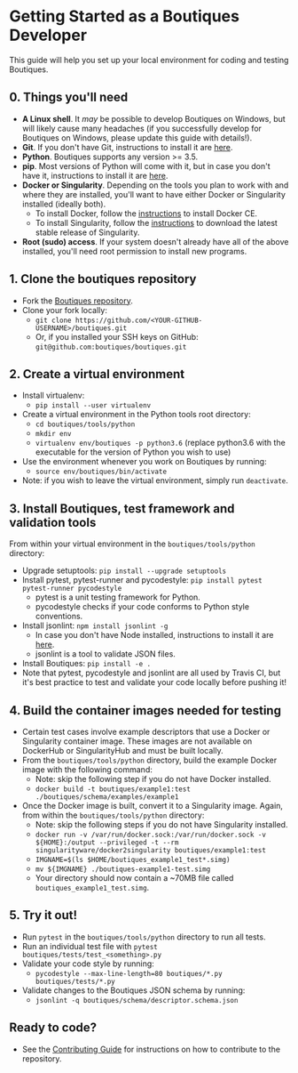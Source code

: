 # Getting Started as a Boutiques Developer

This guide will help you set up your local environment for coding and testing Boutiques.

## 0. Things you'll need
- **A Linux shell**. It _may_ be possible to develop Boutiques on Windows, but will likely cause many headaches (if you successfully develop for Boutiques on Windows, please update this guide with details!).
- **Git**. If you don't have Git, instructions to install it are [here](https://git-scm.com/download/linux).
- **Python**. Boutiques supports any version >= 3.5.
- **pip**. Most versions of Python will come with it, but in case you don't have it, instructions to install it are [here](https://pip.pypa.io/en/stable/installing/).
- **Docker or Singularity**. Depending on the tools you plan to work with and where they are installed, you'll want to have either Docker or Singularity installed (ideally both).
  - To install Docker, follow the  [instructions](https://docs.docker.com/install/overview/) to install Docker CE.
  - To install Singularity, follow the [instructions](https://singularity.lbl.gov/install-linux) to download the latest stable release of Singularity.
- **Root (sudo) access**. If your system doesn't already have all of the above installed, you'll need root permission to install new programs.

## 1. Clone the boutiques repository
- Fork the [Boutiques repository](https://github.com/boutiques/boutiques).
- Clone your fork locally: 
    - `git clone https://github.com/<YOUR-GITHUB-USERNAME>/boutiques.git`
    - Or, if you installed your SSH keys on GitHub:  `git@github.com:boutiques/boutiques.git`

## 2. Create a virtual environment
- Install virtualenv:
  - `pip install --user virtualenv`
- Create a virtual environment in the Python tools root directory:
  - `cd boutiques/tools/python`
  - `mkdir env`
  - `virtualenv env/boutiques -p python3.6`  (replace python3.6 with the executable for the version of Python you wish to use)
- Use the environment whenever you work on Boutiques by running:
  - `source env/boutiques/bin/activate`
- Note: if you wish to leave the virtual environment, simply run `deactivate`.

## 3. Install Boutiques, test framework and validation tools
From within your virtual environment in the `boutiques/tools/python` directory:
- Upgrade setuptools: `pip install --upgrade setuptools`
- Install pytest, pytest-runner and pycodestyle: `pip install pytest pytest-runner pycodestyle`
  - pytest is a unit testing framework for Python.
  - pycodestyle checks if your code conforms to Python style conventions.
- Install jsonlint: `npm install jsonlint -g` 
  - In case you don't have Node installed, instructions to install it are [here](https://www.npmjs.com/get-npm).
  - jsonlint is a tool to validate JSON files. 
- Install Boutiques: `pip install -e .`
- Note that pytest, pycodestyle and jsonlint are all used by Travis CI, but it's best practice to test and validate your code locally before pushing it!

## 4. Build the container images needed for testing
- Certain test cases involve example descriptors that use a Docker or Singularity container image. These images are not available on DockerHub or SingularityHub and must be built locally.
- From the `boutiques/tools/python` directory, build the example Docker image with the following command:
  - Note: skip the following step if you do not have Docker installed.
  - `docker build -t boutiques/example1:test ./boutiques/schema/examples/example1`
- Once the Docker image is built, convert it to a Singularity image. Again, from within the `boutiques/tools/python` directory:
  - Note: skip the following steps if you do not have Singularity installed.
  - `docker run -v /var/run/docker.sock:/var/run/docker.sock -v ${HOME}:/output --privileged -t --rm singularityware/docker2singularity boutiques/example1:test`
  - `IMGNAME=$(ls $HOME/boutiques_example1_test*.simg)`
  - `mv ${IMGNAME} ./boutiques-example1-test.simg`
  - Your directory should now contain a ~70MB file called `boutiques_example1_test.simg`.
 
## 5. Try it out!
- Run `pytest` in the `boutiques/tools/python` directory to run all tests.
- Run an individual test file with `pytest boutiques/tests/test_<something>.py`
- Validate your code style by running:
  - `pycodestyle --max-line-length=80 boutiques/*.py boutiques/tests/*.py`
- Validate changes to the Boutiques JSON schema by running:
  - `jsonlint -q boutiques/schema/descriptor.schema.json`

## Ready to code?
- See the [Contributing Guide](https://github.com/boutiques/boutiques/blob/master/CONTRIBUTING.md) for instructions on how to contribute to the repository.
